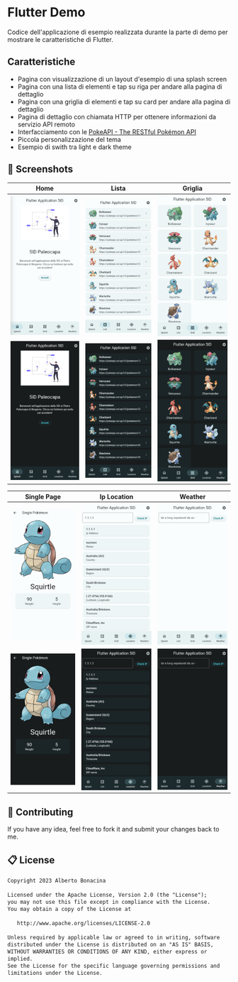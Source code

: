 # Flutter Demo

Codice dell'applicazione di esempio realizzata durante la parte di demo per mostrare le caratteristiche di Flutter.

## Caratteristiche

* Pagina con visualizzazione di un layout d'esempio di una splash screen
* Pagina con una lista di elementi e tap su riga per andare alla pagina di dettaglio
* Pagina con una griglia di elementi e tap su card per andare alla pagina di dettaglio
* Pagina di dettaglio con chiamata HTTP per ottenere informazioni da servizio API remoto
* Interfacciamento con le [PokeAPI - The RESTful Pokémon API](https://pokeapi.co/)
* Piccola personalizzazione del tema
* Esempio di swith tra light e dark theme

## 📱 Screenshots

| Home | Lista | Griglia | 
| - | - | - |
| <img src="screenshots/splash-light.png"/> | <img src="screenshots/list-light.png"/> | <img src="screenshots/grid-light.png"/> |
| <img src="screenshots/splash-dark.png"/> | <img src="screenshots/list-dark.png"/> | <img src="screenshots/grid-dark.png"/> | 

| Single Page | Ip Location | Weather | 
| - | - | - |
| <img src="screenshots/single-light.png"/> | <img src="screenshots/ip-location-light.png"/> | <img src="screenshots/weather-light.png"/> |
| <img src="screenshots/single-dark.png"/> | <img src="screenshots/ip-location-dark.png"/> | <img src="screenshots/weather-dark.png"/> |
## 💎 Contributing

If you have any idea, feel free to fork it and submit your changes back to me.

## 📋 License

```
Copyright 2023 Alberto Bonacina

Licensed under the Apache License, Version 2.0 (the "License");
you may not use this file except in compliance with the License.
You may obtain a copy of the License at

   http://www.apache.org/licenses/LICENSE-2.0

Unless required by applicable law or agreed to in writing, software
distributed under the License is distributed on an "AS IS" BASIS,
WITHOUT WARRANTIES OR CONDITIONS OF ANY KIND, either express or implied.
See the License for the specific language governing permissions and
limitations under the License.
```
